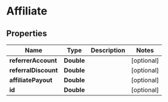 
# Affiliate

## Properties
Name | Type | Description | Notes
------------ | ------------- | ------------- | -------------
**referrerAccount** | **Double** |  |  [optional]
**referralDiscount** | **Double** |  |  [optional]
**affiliatePayout** | **Double** |  |  [optional]
**id** | **Double** |  |  [optional]



